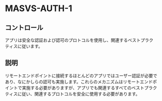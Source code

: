 # MASVS-AUTH-1

## コントロール

アプリは安全な認証および認可のプロトコルを使用し、関連するベストプラクティスに従います。

## 説明

リモートエンドポイントに接続するほとんどのアプリではユーザー認証が必要であり、なにかしらの認可も実施します。これらのメカニズムはリモートエンドポイントで実施する必要がありますが、アプリでも関連するすべてのベストプラクティスに従い、関連するプロトコルを安全に使用する必要があります。
